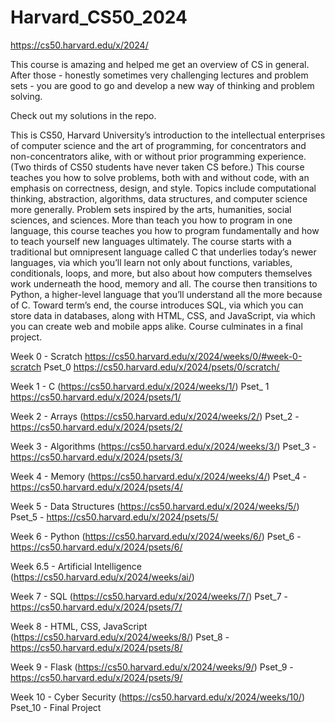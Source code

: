 # Harvard_CS50_2024
https://cs50.harvard.edu/x/2024/

This course is amazing and helped me get an overview of CS in general.
After those - honestly sometimes very challenging lectures and problem sets - you are good to go and develop a new way of thinking and problem solving.

Check out my solutions in the repo. 

This is CS50, Harvard University’s introduction to the intellectual enterprises of computer science and the art of programming, for concentrators and non-concentrators alike, with or without prior programming experience. (Two thirds of CS50 students have never taken CS before.) This course teaches you how to solve problems, both with and without code, with an emphasis on correctness, design, and style. Topics include computational thinking, abstraction, algorithms, data structures, and computer science more generally. Problem sets inspired by the arts, humanities, social sciences, and sciences. More than teach you how to program in one language, this course teaches you how to program fundamentally and how to teach yourself new languages ultimately. The course starts with a traditional but omnipresent language called C that underlies today’s newer languages, via which you’ll learn not only about functions, variables, conditionals, loops, and more, but also about how computers themselves work underneath the hood, memory and all. The course then transitions to Python, a higher-level language that you’ll understand all the more because of C. Toward term’s end, the course introduces SQL, via which you can store data in databases, along with HTML, CSS, and JavaScript, via which you can create web and mobile apps alike. Course culminates in a final project.

Week 0 - Scratch
https://cs50.harvard.edu/x/2024/weeks/0/#week-0-scratch
Pset_0
https://cs50.harvard.edu/x/2024/psets/0/scratch/

Week 1 - C (https://cs50.harvard.edu/x/2024/weeks/1/)
Pset_ 1 https://cs50.harvard.edu/x/2024/psets/1/

Week 2 - Arrays (https://cs50.harvard.edu/x/2024/weeks/2/)
Pset_2 - https://cs50.harvard.edu/x/2024/psets/2/

Week 3 - Algorithms (https://cs50.harvard.edu/x/2024/weeks/3/)
Pset_3 - https://cs50.harvard.edu/x/2024/psets/3/

Week 4 - Memory (https://cs50.harvard.edu/x/2024/weeks/4/)
Pset_4 - https://cs50.harvard.edu/x/2024/psets/4/

Week 5 - Data Structures (https://cs50.harvard.edu/x/2024/weeks/5/)
Pset_5 - https://cs50.harvard.edu/x/2024/psets/5/

Week 6 - Python (https://cs50.harvard.edu/x/2024/weeks/6/)
Pset_6 - https://cs50.harvard.edu/x/2024/psets/6/

Week 6.5 - Artificial Intelligence (https://cs50.harvard.edu/x/2024/weeks/ai/)

Week 7 - SQL (https://cs50.harvard.edu/x/2024/weeks/7/)
Pset_7 - https://cs50.harvard.edu/x/2024/psets/7/

Week 8 - HTML, CSS, JavaScript (https://cs50.harvard.edu/x/2024/weeks/8/)
Pset_8 - https://cs50.harvard.edu/x/2024/psets/8/

Week 9 - Flask (https://cs50.harvard.edu/x/2024/weeks/9/)
Pset_9 - https://cs50.harvard.edu/x/2024/psets/9/

Week 10 - Cyber Security (https://cs50.harvard.edu/x/2024/weeks/10/)
Pset_10 - Final Project



